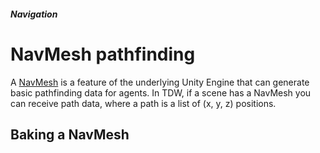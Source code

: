 ##### Navigation

# NavMesh pathfinding

A [NavMesh](https://docs.unity3d.com/Manual/nav-BuildingNavMesh.html) is a feature of the underlying Unity Engine that can generate basic pathfinding data for agents. In TDW, if a scene has a NavMesh you can receive path data, where a path is a list of (x, y, z) positions.

## Baking a NavMesh

